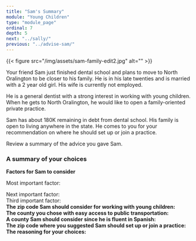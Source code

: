 ```yaml
---
title: "Sam's Summary"
module: "Young Children"
type: "module_page"
ordinal: 7
depth: 5
next: "../sally/"
previous: "../advise-sam/"
---
```

<div class="pageblock"><div class="right">{{< figure src="/img/assets/sam-family-edit2.jpg" alt="" >}}</div>
<div class="maintext">
<p>Your friend Sam just finished dental school and plans to move to North Oralington to be closer to his family. He is in his late twenties and is married with a 2 year old girl. His wife is currently not employed.</p>
<p>He is a general dentist with a strong interest in working with young children. When he gets to North Oralington, he would like to open a family-oriented private practice.</p>
<p>Sam has about 180K remaining in debt from dental school. His family is open to living anywhere in the state. He comes to you for your recommendation on where he should set up or join a practice.</p>
<p>Review a summary of the advice you gave Sam.</p>
</div>
</div><h3>A summary of your choices</h3><div class="pageblock"><div class="maintext"><p><strong>Factors for Sam to consider</strong></p>

Most important factor:
</div>
</div><div class="pageblock"><div class="maintext">Next important factor:</div>
</div><div class="pageblock"><div class="maintext">Third important factor:</div>
</div><div class="pageblock"><div class="maintext"><strong>The zip code Sam should consider for working with young children:</strong></div>
</div><div class="pageblock"><div class="maintext"><strong>The county you chose with easy access to public transportation:</strong></div>
</div><div class="pageblock"><div class="maintext"><strong>A county Sam should consider since he is fluent in Spanish:</strong></div>
</div><div class="pageblock"><div class="maintext"><strong>The zip code where you suggested Sam should set up or join a practice:</strong></div>
</div><div class="pageblock"><div class="maintext"><strong>The reasoning for your choices:</strong></div>
</div>